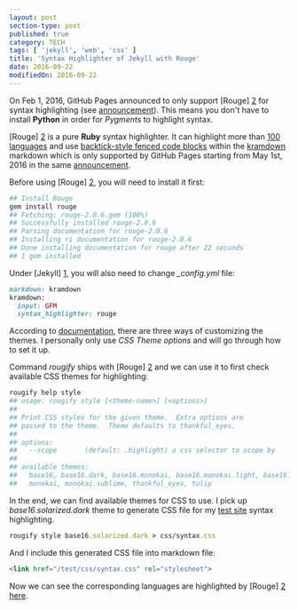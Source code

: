 ```yaml
---
layout: post
section-type: post
published: true
category: TECH
tags: [ 'jekyll', 'web', 'css' ]
title: 'Syntax Highlighter of Jekyll with Rouge'
date: 2016-09-22
modifiedOn: 2016-09-22
---
```


On Feb 1, 2016, GitHub Pages announced to only support [Rouge] [2] for syntax highlighting (see [announcement](https://github.com/blog/2100-github-pages-now-faster-and-simpler-with-jekyll-3-0)). This means you don't have to install __Python__ in order for *Pygments* to highlight syntax. 

[Rouge] [2] is a pure __Ruby__ syntax highlighter. It can highlight more than [100 languages](https://github.com/jneen/rouge/wiki/List-of-supported-languages-and-lexers) and use [backtick-style fenced code blocks](https://help.github.com/articles/creating-and-highlighting-code-blocks/) within the [kramdown](http://kramdown.gettalong.org/) markdown which is only supported by GitHub Pages starting from May 1st, 2016 in the same [announcement](https://github.com/blog/2100-github-pages-now-faster-and-simpler-with-jekyll-3-0).   

Before using [Rouge] [2], you will need to install it first:  

```ruby
## Install Rouge
gem install rouge
## Fetching: rouge-2.0.6.gem (100%)
## Successfully installed rouge-2.0.6
## Parsing documentation for rouge-2.0.6
## Installing ri documentation for rouge-2.0.6
## Done installing documentation for rouge after 22 seconds
## 1 gem installed
```  

Under [Jekyll] [1], you will also need to change *_config.yml* file:  

```ruby  
markdown: kramdown
kramdown:
  input: GFM
  syntax_highlighter: rouge
```  

According to [documentation](https://github.com/jneen/rouge#full-options), there are three ways of customizing the themes. I personally only use *CSS Theme options* and will go through how to set it up.  

Command _rougify_ ships with [Rouge] [2] and we can use it to first check available CSS themes for highlighting:  

```ruby  
rougify help style
## usage: rougify style [<theme-name>] [<options>]
## 
## Print CSS styles for the given theme.  Extra options are
## passed to the theme.  Theme defaults to thankful_eyes.
##
## options:
##   --scope       (default: .highlight) a css selector to scope by
##
## available themes:
##   base16, base16.dark, base16.monokai, base16.monokai.light, base16.solarized, ##   base16.solarized.dark, colorful, github, gruvbox, gruvbox.light, molokai, 
##   monokai, monokai.sublime, thankful_eyes, tulip
```  

In the end, we can find available themes for CSS to use. I pick up *base16.solarized.dark* theme to generate CSS file for my [test site](http://anotherpeak.org/test/) syntax highlighting.  

```ruby
rougify style base16.solarized.dark > css/syntax.css
```  

And I include this generated CSS file into markdown file:  

```html
<link href="/test/css/syntax.css" rel="stylesheet">
```

Now we can see the corresponding languages are highlighted by [Rouge] [2] [here](http://anotherpeak.org/test/jekyll/update/2016/08/27/welcome-to-jekyll.html).  


[1]: https://jekyllrb.com/  "Jekyll"
[2]: http://rouge.jneen.net/  "Rouge"